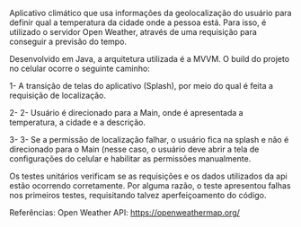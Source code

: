 Aplicativo climático que usa informações da geolocalização do usuário para definir qual a temperatura da cidade onde a pessoa está. Para isso, é utilizado o servidor Open Weather, através de uma requisição para conseguir a previsão do tempo. 

Desenvolvido em Java, a arquitetura utilizada é a MVVM. O build do projeto no celular ocorre o seguinte caminho: 

1-	A transição de telas do aplicativo (Splash), por meio do qual é feita a requisição de localização.

2-	 2- Usuário é direcionado para a Main, onde é apresentada a temperatura, a cidade e a descrição.

3-	 3- Se a permissão de localização falhar, o usuário fica na splash e não é direcionado para o Main (nesse caso, o usuário deve abrir a tela de configurações do celular e habilitar as permissões manualmente.

Os testes unitários verificam se as requisições e os dados utilizados da api estão ocorrendo corretamente. Por alguma razão, o teste apresentou falhas nos primeiros testes, requisitando talvez aperfeiçoamento do código.

Referências:
Open Weather API: https://openweathermap.org/

